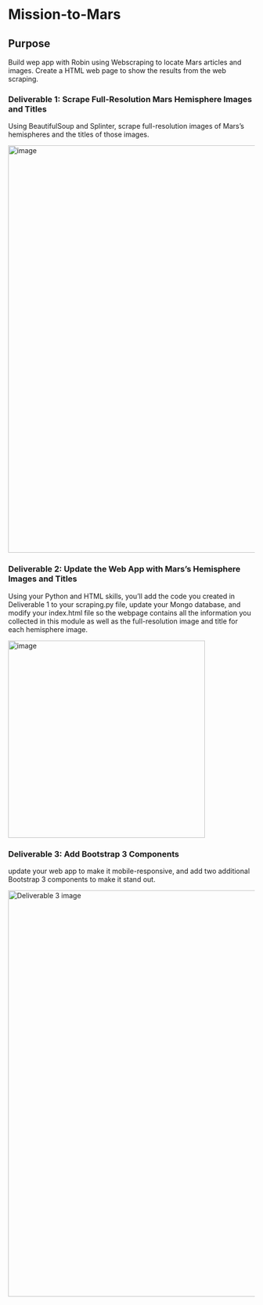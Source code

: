 # Mission-to-Mars

## Purpose
Build wep app with Robin using Webscraping to locate Mars articles and images. Create a HTML web page to show the results from the web scraping.

### Deliverable 1: Scrape Full-Resolution Mars Hemisphere Images and Titles 
Using BeautifulSoup and Splinter, scrape full-resolution images of Mars’s hemispheres and the titles of those images.

<img width="830" alt="image" src="https://user-images.githubusercontent.com/101374716/171035789-3833aba9-509c-41dd-a336-71eb02c622cb.png">


### Deliverable 2: Update the Web App with Mars’s Hemisphere Images and Titles
Using your Python and HTML skills, you’ll add the code you created in Deliverable 1 to your scraping.py file, update your Mongo database, and modify your index.html file so the webpage contains all the information you collected in this module as well as the full-resolution image and title for each hemisphere image.

<img width="402" alt="image" src="https://user-images.githubusercontent.com/101374716/171034886-3ef978be-93ed-4c96-8124-8d0c672cd7a6.png">


### Deliverable 3: Add Bootstrap 3 Components 
 update your web app to make it mobile-responsive, and add two additional Bootstrap 3 components to make it stand out.
 
 <img width="828" alt="Deliverable 3 image" src="https://user-images.githubusercontent.com/101374716/171035394-684c86e6-edbe-4489-bf09-9871cad9c2b6.png">
